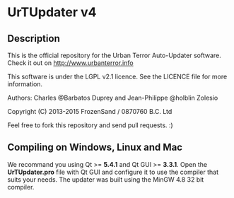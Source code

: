UrTUpdater v4
======================

Description
-----------

This is the official repository for the Urban Terror Auto-Updater software. 
Check it out on http://www.urbanterror.info

This software is under the LGPL v2.1 licence. See the LICENCE file for more information.

Authors: Charles @Barbatos Duprey and Jean-Philippe @holblin Zolesio

Copyright (C) 2013-2015 FrozenSand / 0870760 B.C. Ltd

Feel free to fork this repository and send pull requests. :) 


Compiling on Windows, Linux and Mac
-----------

We recommand you using Qt >= **5.4.1** and Qt GUI >= **3.3.1**. 
Open the **UrTUpdater.pro** file with Qt GUI and configure it to use the compiler that suits your needs. 
The updater was built using the MinGW 4.8 32 bit compiler.
